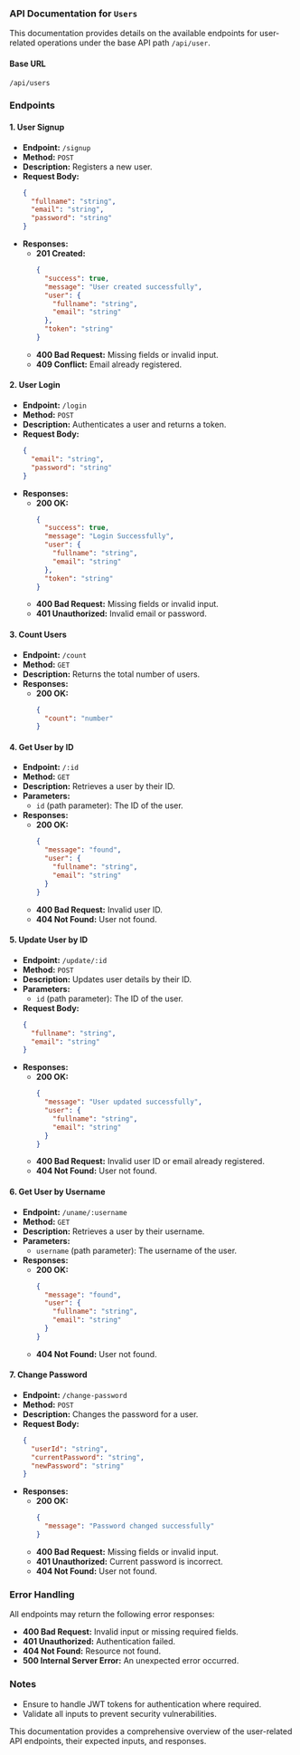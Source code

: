 ### API Documentation for `Users`

This documentation provides details on the available endpoints for user-related operations under the base API path `/api/user`.

#### **Base URL**

```
/api/users
```

### **Endpoints**

#### **1. User Signup**

- **Endpoint:** `/signup`
- **Method:** `POST`
- **Description:** Registers a new user.
- **Request Body:**
  ```json
  {
    "fullname": "string",
    "email": "string",
    "password": "string"
  }
  ```
- **Responses:**
  - **201 Created:**
    ```json
    {
      "success": true,
      "message": "User created successfully",
      "user": {
        "fullname": "string",
        "email": "string"
      },
      "token": "string"
    }
    ```
  - **400 Bad Request:** Missing fields or invalid input.
  - **409 Conflict:** Email already registered.

#### **2. User Login**

- **Endpoint:** `/login`
- **Method:** `POST`
- **Description:** Authenticates a user and returns a token.
- **Request Body:**
  ```json
  {
    "email": "string",
    "password": "string"
  }
  ```
- **Responses:**
  - **200 OK:**
    ```json
    {
      "success": true,
      "message": "Login Successfully",
      "user": {
        "fullname": "string",
        "email": "string"
      },
      "token": "string"
    }
    ```
  - **400 Bad Request:** Missing fields or invalid input.
  - **401 Unauthorized:** Invalid email or password.

#### **3. Count Users**

- **Endpoint:** `/count`
- **Method:** `GET`
- **Description:** Returns the total number of users.
- **Responses:**
  - **200 OK:**
    ```json
    {
      "count": "number"
    }
    ```

#### **4. Get User by ID**

- **Endpoint:** `/:id`
- **Method:** `GET`
- **Description:** Retrieves a user by their ID.
- **Parameters:**
  - `id` (path parameter): The ID of the user.
- **Responses:**
  - **200 OK:**
    ```json
    {
      "message": "found",
      "user": {
        "fullname": "string",
        "email": "string"
      }
    }
    ```
  - **400 Bad Request:** Invalid user ID.
  - **404 Not Found:** User not found.

#### **5. Update User by ID**

- **Endpoint:** `/update/:id`
- **Method:** `POST`
- **Description:** Updates user details by their ID.
- **Parameters:**
  - `id` (path parameter): The ID of the user.
- **Request Body:**
  ```json
  {
    "fullname": "string",
    "email": "string"
  }
  ```
- **Responses:**
  - **200 OK:**
    ```json
    {
      "message": "User updated successfully",
      "user": {
        "fullname": "string",
        "email": "string"
      }
    }
    ```
  - **400 Bad Request:** Invalid user ID or email already registered.
  - **404 Not Found:** User not found.

#### **6. Get User by Username**

- **Endpoint:** `/uname/:username`
- **Method:** `GET`
- **Description:** Retrieves a user by their username.
- **Parameters:**
  - `username` (path parameter): The username of the user.
- **Responses:**
  - **200 OK:**
    ```json
    {
      "message": "found",
      "user": {
        "fullname": "string",
        "email": "string"
      }
    }
    ```
  - **404 Not Found:** User not found.

#### **7. Change Password**

- **Endpoint:** `/change-password`
- **Method:** `POST`
- **Description:** Changes the password for a user.
- **Request Body:**
  ```json
  {
    "userId": "string",
    "currentPassword": "string",
    "newPassword": "string"
  }
  ```
- **Responses:**
  - **200 OK:**
    ```json
    {
      "message": "Password changed successfully"
    }
    ```
  - **400 Bad Request:** Missing fields or invalid input.
  - **401 Unauthorized:** Current password is incorrect.
  - **404 Not Found:** User not found.

### **Error Handling**

All endpoints may return the following error responses:

- **400 Bad Request:** Invalid input or missing required fields.
- **401 Unauthorized:** Authentication failed.
- **404 Not Found:** Resource not found.
- **500 Internal Server Error:** An unexpected error occurred.

### **Notes**

- Ensure to handle JWT tokens for authentication where required.
- Validate all inputs to prevent security vulnerabilities.

This documentation provides a comprehensive overview of the user-related API endpoints, their expected inputs, and responses.
